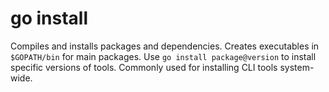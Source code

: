 # go install

Compiles and installs packages and dependencies. Creates executables in `$GOPATH/bin` for main packages. Use `go install package@version` to install specific versions of tools. Commonly used for installing CLI tools system-wide.